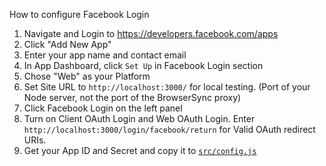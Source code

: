 How to configure Facebook Login

1. Navigate and Login to https://developers.facebook.com/apps
2. Click "Add New App"
3. Enter your app name and contact email
4. In App Dashboard, click `Set Up` in Facebook Login section
5. Chose "Web" as your Platform
6. Set Site URL to `http://localhost:3000/` for local testing. (Port of your
   Node server, not the port of the BrowserSync proxy)
7. Click Facebook Login on the left panel
8. Turn on Client OAuth Login and Web OAuth Login. Enter
   `http://localhost:3000/login/facebook/return` for Valid OAuth redirect URIs.
9. Get your App ID and Secret and copy it to [`src/config.js`](../src/config.js)
